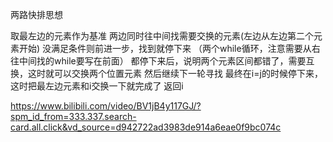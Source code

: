 两路快排思想

取最左边的元素作为基准
两边同时往中间找需要交换的元素(左边从左边第二个元素开始)
没满足条件则前进一步，找到就停下来 （两个while循环，注意需要从右往中间找的while要写在前面）
都停下来后，说明两个元素区间都错了，需要互换，这时就可以交换两个位置元素
然后继续下一轮寻找
最终在i=j的时候停下来，这时把最左边元素和i交换一下就完成了
返回i


https://www.bilibili.com/video/BV1jB4y117GJ/?spm_id_from=333.337.search-card.all.click&vd_source=d942722ad3983de914a6eae0f9bc074c